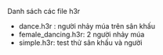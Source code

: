 Danh sách các file h3r

- dance.h3r : người nhảy múa trên sân khấu
- female_dancing.h3r: 2 người nhảy múa
- simple.h3r: test thử sân khấu và người
